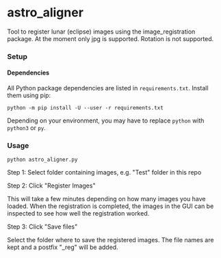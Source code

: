 # astro_aligner

Tool to register lunar (eclipse) images using the image_registration package.
At the moment only jpg is supported.
Rotation is not supported.

### Setup

#### Dependencies

All Python package dependencies are listed in `requirements.txt`. Install them using pip:
```
python -m pip install -U --user -r requirements.txt
```
Depending on your environment, you may have to replace `python` with `python3` or `py`.

### Usage
```
python astro_aligner.py
```

Step 1:
Select folder containing images, e.g. "Test" folder in this repo

Step 2:
Click "Register Images"

This will take a few minutes depending on how many images you have loaded.
When the registration is completed, the images in the GUI can be inspected to see how well the registration worked.

Step 3:
Click "Save files"

Select the folder where to save the registered images. The file names are kept and a postfix "_reg" will be added.
